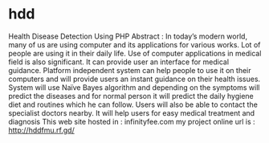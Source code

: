 # hdd
Health Disease Detection Using PHP
 Abstract : 
      In today’s modern world, many of us are using computer and its applications for various works. 
      Lot of people are using it in their daily life. Use of computer applications in medical field is also significant.
      It can provide user an interface for medical guidance.
      Platform independent system can help people to use it on their computers and will provide users an instant guidance on their health issues.
      System will use Naïve Bayes algorithm and depending on the symptoms will predict the diseases and for normal person it will predict the daily hygiene diet and routines which he can follow.
      Users will also be able to contact the specialist doctors nearby.
      It will help users for easy medical treatment and diagnosis
This web site hosted in :
  infinityfee.com
  my project online url is  :
      http://hddfmu.rf.gd/
